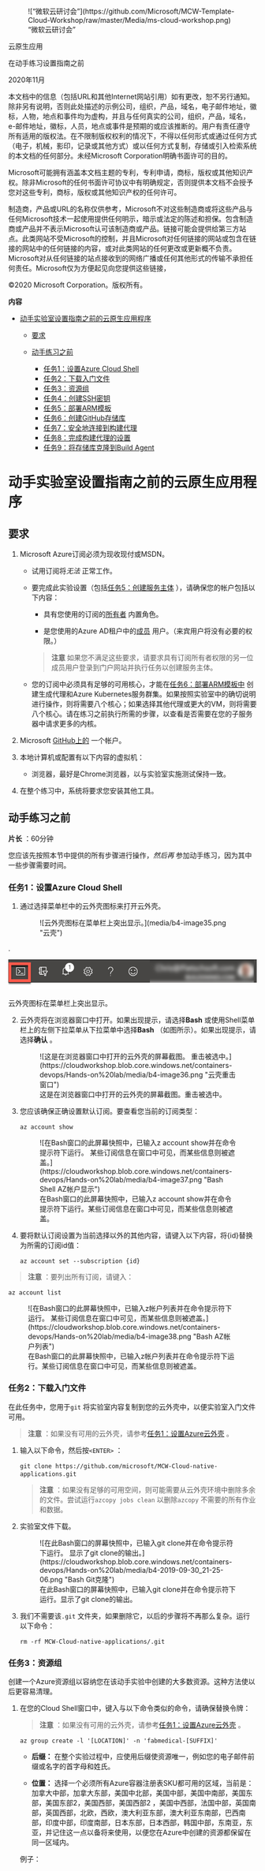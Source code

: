 <iframe id=":0.container" class="goog-te-banner-frame skiptranslate" frameborder="0" src="javascript:''" style="visibility:visible"></iframe>

<figure>![“微软云研讨会”](https://github.com/Microsoft/MCW-Template-Cloud-Workshop/raw/master/Media/ms-cloud-workshop.png)
<figcaption aria-hidden="true">
    <font style="vertical-align: inherit;"><font style="vertical-align: inherit;">“微软云研讨会”</font></font>
</figcaption></figure>

<font style="vertical-align: inherit;"><font style="vertical-align: inherit;">云原生应用</font></font>

<font style="vertical-align: inherit;"><font style="vertical-align: inherit;">在动手练习设置指南之前</font></font>

<font style="vertical-align: inherit;"><font style="vertical-align: inherit;">2020年11月</font></font>

<font style="vertical-align: inherit;"><font style="vertical-align: inherit;">本文档中的信息（包括URL和其他Internet网站引用）如有更改，恕不另行通知。</font><font style="vertical-align: inherit;">除非另有说明，否则此处描述的示例公司，组织，产品，域名，电子邮件地址，徽标，人物，地点和事件均为虚构，并且与任何真实的公司，组织，产品，域名，e-邮件地址，徽标，人员，地点或事件是预期的或应该推断的。</font><font style="vertical-align: inherit;">用户有责任遵守所有适用的版权法。</font><font style="vertical-align: inherit;">在不限制版权权利的情况下，不得以任何形式或通过任何方式（电子，机械，影印，记录或其他方式）或以任何方式复制，存储或引入检索系统的本文档的任何部分。未经Microsoft Corporation明确书面许可的目的。</font></font>

<font style="vertical-align: inherit;"><font style="vertical-align: inherit;">Microsoft可能拥有涵盖本文档主题的专利，专利申请，商标，版权或其他知识产权。</font><font style="vertical-align: inherit;">除非Microsoft的任何书面许可协议中有明确规定，否则提供本文档不会授予您对这些专利，商标，版权或其他知识产权的任何许可。</font></font>

<font style="vertical-align: inherit;"><font style="vertical-align: inherit;">制造商，产品或URL的名称仅供参考，Microsoft不对这些制造商或将这些产品与任何Microsoft技术一起使用提供任何明示，暗示或法定的陈述和担保。</font><font style="vertical-align: inherit;">包含制造商或产品并不表示Microsoft认可该制造商或产品。</font><font style="vertical-align: inherit;">链接可能会提供给第三方站点。</font><font style="vertical-align: inherit;">此类网站不受Microsoft的控制，并且Microsoft对任何链接的网站或包含在链接的网站中的任何链接的内容，或对此类网站的任何更改或更新概不负责。</font><font style="vertical-align: inherit;">Microsoft对从任何链接的站点接收到的网络广播或任何其他形式的传输不承担任何责任。</font><font style="vertical-align: inherit;">Microsoft仅为方便起见向您提供这些链接，</font></font>

<font style="vertical-align: inherit;"><font style="vertical-align: inherit;">©2020 Microsoft Corporation。</font><font style="vertical-align: inherit;">版权所有。</font></font>

**<font style="vertical-align: inherit;"><font style="vertical-align: inherit;">内容</font></font>**

<!-- TOC -->

* [<font style="vertical-align: inherit;"><font style="vertical-align: inherit;">动手实验室设置指南之前的云原生应用程序</font></font>](https://cloudworkshop.blob.core.windows.net/containers-devops/Hands-on%20lab/Before%20the%20HOL%20-%20Cloud-native%20applications.html#cloud-native-applications-before-the-hands-on-lab-setup-guide)

    * [<font style="vertical-align: inherit;"><font style="vertical-align: inherit;">要求</font></font>](https://cloudworkshop.blob.core.windows.net/containers-devops/Hands-on%20lab/Before%20the%20HOL%20-%20Cloud-native%20applications.html#requirements)
    * [<font style="vertical-align: inherit;"><font style="vertical-align: inherit;">动手练习之前</font></font>](https://cloudworkshop.blob.core.windows.net/containers-devops/Hands-on%20lab/Before%20the%20HOL%20-%20Cloud-native%20applications.html#before-the-hands-on-lab)

        * [<font style="vertical-align: inherit;"><font style="vertical-align: inherit;">任务1：设置Azure Cloud Shell</font></font>](https://cloudworkshop.blob.core.windows.net/containers-devops/Hands-on%20lab/Before%20the%20HOL%20-%20Cloud-native%20applications.html#task-1-setup-azure-cloud-shell)
        * [<font style="vertical-align: inherit;"><font style="vertical-align: inherit;">任务2：下载入门文件</font></font>](https://cloudworkshop.blob.core.windows.net/containers-devops/Hands-on%20lab/Before%20the%20HOL%20-%20Cloud-native%20applications.html#task-2-download-starter-files)
        * [<font style="vertical-align: inherit;"><font style="vertical-align: inherit;">任务3：资源组</font></font>](https://cloudworkshop.blob.core.windows.net/containers-devops/Hands-on%20lab/Before%20the%20HOL%20-%20Cloud-native%20applications.html#task-3-resource-group)
        * [<font style="vertical-align: inherit;"><font style="vertical-align: inherit;">任务4：创建SSH密钥</font></font>](https://cloudworkshop.blob.core.windows.net/containers-devops/Hands-on%20lab/Before%20the%20HOL%20-%20Cloud-native%20applications.html#task-4-create-an-ssh-key)
        * [<font style="vertical-align: inherit;"><font style="vertical-align: inherit;">任务5：部署ARM模板</font></font>](https://cloudworkshop.blob.core.windows.net/containers-devops/Hands-on%20lab/Before%20the%20HOL%20-%20Cloud-native%20applications.html#task-5-deploy-arm-template)
        * [<font style="vertical-align: inherit;"><font style="vertical-align: inherit;">任务6：创建GitHub存储库</font></font>](https://cloudworkshop.blob.core.windows.net/containers-devops/Hands-on%20lab/Before%20the%20HOL%20-%20Cloud-native%20applications.html#task-6-create-a-github-repository)
        * [<font style="vertical-align: inherit;"><font style="vertical-align: inherit;">任务7：安全地连接到构建代理</font></font>](https://cloudworkshop.blob.core.windows.net/containers-devops/Hands-on%20lab/Before%20the%20HOL%20-%20Cloud-native%20applications.html#task-7-connect-securely-to-the-build-agent)
        * [<font style="vertical-align: inherit;"><font style="vertical-align: inherit;">任务8：完成构建代理的设置</font></font>](https://cloudworkshop.blob.core.windows.net/containers-devops/Hands-on%20lab/Before%20the%20HOL%20-%20Cloud-native%20applications.html#task-8-complete-the-build-agent-setup)
        * [<font style="vertical-align: inherit;"><font style="vertical-align: inherit;">任务9：将存储库克隆到Build Agent</font></font>](https://cloudworkshop.blob.core.windows.net/containers-devops/Hands-on%20lab/Before%20the%20HOL%20-%20Cloud-native%20applications.html#task-9-clone-repositories-to-the-build-agent)

<!-- /TOC -->

# <font style="vertical-align: inherit;"><font style="vertical-align: inherit;">动手实验室设置指南之前的云原生应用程序</font></font>

## <font style="vertical-align: inherit;"><font style="vertical-align: inherit;">要求</font></font>

1.  <font style="vertical-align: inherit;"><font style="vertical-align: inherit;">Microsoft Azure订阅必须为现收现付或MSDN。</font></font>
    * <font style="vertical-align: inherit;"><font style="vertical-align: inherit;">试用订阅将</font></font>_<font style="vertical-align: inherit;"><font style="vertical-align: inherit;">无法</font></font>_
        <font style="vertical-align: inherit;"><font style="vertical-align: inherit;">正常工作。</font></font>

    * <font style="vertical-align: inherit;"><font style="vertical-align: inherit;">要完成此实验设置（包括</font></font>[<font style="vertical-align: inherit;"><font style="vertical-align: inherit;">任务5：创建服务主体</font></font>](https://cloudworkshop.blob.core.windows.net/containers-devops/Hands-on%20lab/Before%20the%20HOL%20-%20Cloud-native%20applications.html#Task-5-Create-a-Service-Principal)
        <font style="vertical-align: inherit;"><font style="vertical-align: inherit;">），请确保您的帐户包括以下内容：</font></font>
        * <font style="vertical-align: inherit;"><font style="vertical-align: inherit;">具有</font><font style="vertical-align: inherit;">您使用的订阅</font><font style="vertical-align: inherit;">的</font></font>[<font style="vertical-align: inherit;"><font style="vertical-align: inherit;">所有者</font></font>](https://docs.microsoft.com/azure/role-based-access-control/built-in-roles#owner)
            <font style="vertical-align: inherit;"><font style="vertical-align: inherit;">内置角色。</font></font>

        * <font style="vertical-align: inherit;"><font style="vertical-align: inherit;">是</font><font style="vertical-align: inherit;">您使用的Azure AD租户中</font><font style="vertical-align: inherit;">的</font></font>[<font style="vertical-align: inherit;"><font style="vertical-align: inherit;">成员</font></font>](https://docs.microsoft.com/azure/active-directory/fundamentals/users-default-permissions#member-and-guest-users)
            <font style="vertical-align: inherit;"><font style="vertical-align: inherit;">用户。</font><font style="vertical-align: inherit;">（来宾用户将没有必要的权限。）</font></font>

        > **<font style="vertical-align: inherit;"><font style="vertical-align: inherit;">注意</font></font>**
        > <font style="vertical-align: inherit;"><font style="vertical-align: inherit;">如果您不满足这些要求，请要求具有订阅所有者权限的另一位成员用户登录到门户网站并执行任务以创建服务主体。</font></font>

    * <font style="vertical-align: inherit;"><font style="vertical-align: inherit;">您的订阅中必须具有足够的可用核心，才能在</font></font>[<font style="vertical-align: inherit;"><font style="vertical-align: inherit;">任务6：部署ARM模板中</font></font>](https://cloudworkshop.blob.core.windows.net/containers-devops/Hands-on%20lab/Before%20the%20HOL%20-%20Cloud-native%20applications.html#Task-6-Deploy-ARM-Template)
        <font style="vertical-align: inherit;"><font style="vertical-align: inherit;">创建生成代理和Azure Kubernetes服务群集</font><font style="vertical-align: inherit;">。</font><font style="vertical-align: inherit;">如果按照实验室中的确切说明进行操作，则将需要八个核心；如果选择其他代理或更大的VM，则将需要八个核心。</font><font style="vertical-align: inherit;">请在练习之前执行所需的步骤，以查看是否需要在您的子服务器中请求更多的内核。</font></font>

2.  <font style="vertical-align: inherit;"><font style="vertical-align: inherit;">Microsoft </font></font>[<font style="vertical-align: inherit;"><font style="vertical-align: inherit;">GitHub上的</font></font>](https://github.com/)
    <font style="vertical-align: inherit;"><font style="vertical-align: inherit;">一个帐户</font><font style="vertical-align: inherit;">。</font></font>

3.  <font style="vertical-align: inherit;"><font style="vertical-align: inherit;">本地计算机或配置有以下内容的虚拟机：</font></font>
    * <font style="vertical-align: inherit;"><font style="vertical-align: inherit;">浏览器，最好是Chrome浏览器，以与实验室实施测试保持一致。</font></font>

4.  <font style="vertical-align: inherit;"><font style="vertical-align: inherit;">在整个练习中，系统将要求您安装其他工具。</font></font>

## <font style="vertical-align: inherit;"><font style="vertical-align: inherit;">动手练习之前</font></font>

**<font style="vertical-align: inherit;"><font style="vertical-align: inherit;">片长</font></font>**
<font style="vertical-align: inherit;"><font style="vertical-align: inherit;">：60分钟</font></font>

<font style="vertical-align: inherit;"><font style="vertical-align: inherit;">您应该先按照本节中提供的所有步骤进行操作，</font></font>_<font style="vertical-align: inherit;"><font style="vertical-align: inherit;">然后再</font></font>_
<font style="vertical-align: inherit;"><font style="vertical-align: inherit;">参加动手练习，因为其中一些步骤需要时间。</font></font>

### <font style="vertical-align: inherit;"><font style="vertical-align: inherit;">任务1：设置Azure Cloud Shell</font></font>

1.  <font style="vertical-align: inherit;"><font style="vertical-align: inherit;">通过选择菜单栏中的云外壳图标来打开云外壳。</font></font>

    <figure>![云外壳图标在菜单栏上突出显示。](media/b4-image35.png "云壳")
.

   ![The cloud shell icon is highlighted on the menu bar.](media/b4-image35.png "Cloud Shell")  
    <figcaption aria-hidden="true">
        <font style="vertical-align: inherit;"><font style="vertical-align: inherit;">云外壳图标在菜单栏上突出显示。</font></font>
    </figcaption></figure>

2.  <font style="vertical-align: inherit;"><font style="vertical-align: inherit;">云外壳将在浏览器窗口中打开。</font><font style="vertical-align: inherit;">如果出现提示，请</font><font style="vertical-align: inherit;">选择</font></font>**<font style="vertical-align: inherit;"><font style="vertical-align: inherit;">Bash</font></font>**
    <font style="vertical-align: inherit;"><font style="vertical-align: inherit;">或使用Shell菜单栏上的左侧下拉菜单</font><font style="vertical-align: inherit;">从下拉</font><font style="vertical-align: inherit;">菜单中选择</font></font>**<font style="vertical-align: inherit;"><font style="vertical-align: inherit;">Bash</font></font>**
    <font style="vertical-align: inherit;"><font style="vertical-align: inherit;">（如图所示）。</font><font style="vertical-align: inherit;">如果出现提示，请选择</font></font>**<font style="vertical-align: inherit;"><font style="vertical-align: inherit;">确认</font></font>**
    <font style="vertical-align: inherit;"><font style="vertical-align: inherit;">。</font></font>

    <figure>![这是在浏览器窗口中打开的云外壳的屏幕截图。 重击被选中。](https://cloudworkshop.blob.core.windows.net/containers-devops/Hands-on%20lab/media/b4-image36.png "云壳重击窗口")
    <figcaption aria-hidden="true">
        <font style="vertical-align: inherit;"><font style="vertical-align: inherit;">这是在浏览器窗口中打开的云外壳的屏幕截图。</font><font style="vertical-align: inherit;">重击被选中。</font></font>
    </figcaption></figure>

3.  <font style="vertical-align: inherit;"><font style="vertical-align: inherit;">您应该确保正确设置默认订阅。</font><font style="vertical-align: inherit;">要查看您当前的订阅类型：</font></font>

    ```
    az account show
    ```

    <figure>![在Bash窗口的此屏幕快照中，已输入z account show并在命令提示符下运行。 某些订阅信息在窗口中可见，而某些信息则被遮盖。](https://cloudworkshop.blob.core.windows.net/containers-devops/Hands-on%20lab/media/b4-image37.png "Bash Shell AZ帐户显示")
    <figcaption aria-hidden="true">
        <font style="vertical-align: inherit;"><font style="vertical-align: inherit;">在Bash窗口的此屏幕快照中，已输入z account show并在命令提示符下运行。</font><font style="vertical-align: inherit;">某些订阅信息在窗口中可见，而某些信息则被遮盖。</font></font>
    </figcaption></figure>

4.  <font style="vertical-align: inherit;"><font style="vertical-align: inherit;">要将默认订阅设置为当前选择以外的其他内容，请键入以下内容，将{id}替换为所需的订阅id值：</font></font>

    ```
    az account set --subscription {id}
    ```

> **<font style="vertical-align: inherit;"><font style="vertical-align: inherit;">注意</font></font>**
> <font style="vertical-align: inherit;"><font style="vertical-align: inherit;">：要列出所有订阅，请键入：</font></font>

```
az account list
```

<figure>![在Bash窗口的此屏幕快照中，已输入z帐户列表并在命令提示符下运行。 某些订阅信息在窗口中可见，而某些信息则被遮盖。](https://cloudworkshop.blob.core.windows.net/containers-devops/Hands-on%20lab/media/b4-image38.png "Bash AZ帐户列表")
<figcaption aria-hidden="true">
    <font style="vertical-align: inherit;"><font style="vertical-align: inherit;">在Bash窗口的此屏幕快照中，已输入z帐户列表并在命令提示符下运行。</font><font style="vertical-align: inherit;">某些订阅信息在窗口中可见，而某些信息则被遮盖。</font></font>
</figcaption></figure>

### <font style="vertical-align: inherit;"><font style="vertical-align: inherit;">任务2：下载入门文件</font></font>

<font style="vertical-align: inherit;"><font style="vertical-align: inherit;">在此任务中，您用于</font></font>`git`
<font style="vertical-align: inherit;"><font style="vertical-align: inherit;">将实验室内容复制到您的云外壳中，以便实验室入门文件可用。</font></font>

> **<font style="vertical-align: inherit;"><font style="vertical-align: inherit;">注意</font></font>**
> <font style="vertical-align: inherit;"><font style="vertical-align: inherit;">：如果没有可用的云外壳，请参考</font></font>[<font style="vertical-align: inherit;"><font style="vertical-align: inherit;">任务1：设置Azure云外壳</font></font>](https://cloudworkshop.blob.core.windows.net/containers-devops/Hands-on%20lab/Before%20the%20HOL%20-%20Cloud-native%20applications.html#task-1-setup-azure-cloud-shell)
> <font style="vertical-align: inherit;"><font style="vertical-align: inherit;">。</font></font>

1.  <font style="vertical-align: inherit;"><font style="vertical-align: inherit;">输入以下命令，然后按</font></font>`<ENTER>`
    <font style="vertical-align: inherit;"><font style="vertical-align: inherit;">：</font></font>

    ```
    git clone https://github.com/microsoft/MCW-Cloud-native-applications.git
    ```

    > **<font style="vertical-align: inherit;"><font style="vertical-align: inherit;">注意</font></font>**
    > <font style="vertical-align: inherit;"><font style="vertical-align: inherit;">：如果没有足够的可用空间，则可能需要从云外壳环境中删除多余的文件。</font><font style="vertical-align: inherit;">尝试运行</font></font>`azcopy jobs clean`
    > <font style="vertical-align: inherit;"><font style="vertical-align: inherit;">以删除</font></font>`azcopy`
    > <font style="vertical-align: inherit;"><font style="vertical-align: inherit;">不需要的</font><font style="vertical-align: inherit;">所有</font><font style="vertical-align: inherit;">作业和数据。</font></font>

2.  <font style="vertical-align: inherit;"><font style="vertical-align: inherit;">实验室文件下载。</font></font>

    <figure>![在此Bash窗口的屏幕快照中，已输入git clone并在命令提示符下运行。 显示了git clone的输出。](https://cloudworkshop.blob.core.windows.net/containers-devops/Hands-on%20lab/media/b4-2019-09-30_21-25-06.png "Bash Git克隆")
    <figcaption aria-hidden="true">
        <font style="vertical-align: inherit;"><font style="vertical-align: inherit;">在此Bash窗口的屏幕快照中，已输入git clone并在命令提示符下运行。</font><font style="vertical-align: inherit;">显示了git clone的输出。</font></font>
    </figcaption></figure>

3.  <font style="vertical-align: inherit;"><font style="vertical-align: inherit;">我们不需要该</font></font>`.git`
    <font style="vertical-align: inherit;"><font style="vertical-align: inherit;">文件夹，如果删除它，以后的步骤将不再那么复杂。</font><font style="vertical-align: inherit;">运行以下命令：</font></font>

    ```
    rm -rf MCW-Cloud-native-applications/.git
    ```

### <font style="vertical-align: inherit;"><font style="vertical-align: inherit;">任务3：资源组</font></font>

<font style="vertical-align: inherit;"><font style="vertical-align: inherit;">创建一个Azure资源组以容纳您在该动手实验中创建的大多数资源。</font><font style="vertical-align: inherit;">这种方法使以后更容易清理。</font></font>

1.  <font style="vertical-align: inherit;"><font style="vertical-align: inherit;">在您的Cloud Shell窗口中，键入与以下命令类似的命令，请确保替换令牌：</font></font>

    > **<font style="vertical-align: inherit;"><font style="vertical-align: inherit;">注意</font></font>**
    > <font style="vertical-align: inherit;"><font style="vertical-align: inherit;">：如果没有可用的云外壳，请参考</font></font>[<font style="vertical-align: inherit;"><font style="vertical-align: inherit;">任务1：设置Azure云外壳</font></font>](https://cloudworkshop.blob.core.windows.net/containers-devops/Hands-on%20lab/Before%20the%20HOL%20-%20Cloud-native%20applications.html#task-1-setup-azure-cloud-shell)
    > <font style="vertical-align: inherit;"><font style="vertical-align: inherit;">。</font></font>

    ```
    az group create -l '[LOCATION]' -n 'fabmedical-[SUFFIX]'
    ```

    * **<font style="vertical-align: inherit;"><font style="vertical-align: inherit;">后缀：</font></font>**
        <font style="vertical-align: inherit;"><font style="vertical-align: inherit;">在整个实验过程中，应使用后缀使资源唯一，例如您的电子邮件前缀或名字的首字母和姓氏。</font></font>

    * **<font style="vertical-align: inherit;"><font style="vertical-align: inherit;">位置：</font></font>**
        <font style="vertical-align: inherit;"><font style="vertical-align: inherit;">选择一个必须所有Azure容器注册表SKU都可用的区域，当前是：加拿大中部，加拿大东部，美国中北部，美国中部，美国中南部，美国东部，美国东部2，美国西部，美国西部2 ，美国中西部，法国中部，英国南部，英国西部，北欧，西欧，澳大利亚东部，澳大利亚东南部，巴西南部，印度中部，印度南部，日本东部，日本西部，韩国中部，东南亚，东亚，并记住这一点以备将来使用，以便您在Azure中创建的资源都保留在同一区域内。</font></font>

    <font style="vertical-align: inherit;"><font style="vertical-align: inherit;">例子：</font></font>

    ```
    az group create -l 'west us' -n 'fabmedical-sol'
    ```

2.  <font style="vertical-align: inherit;"><font style="vertical-align: inherit;">完成此操作后，Azure门户将显示您的资源组。</font></font>

    <figure>![在Azure门户的此屏幕截图中，列出了fabmedical-sol Resource组。](https://cloudworkshop.blob.core.windows.net/containers-devops/Hands-on%20lab/media/b4-image8.png "Fabmedical资源组")
    <figcaption aria-hidden="true">
        <font style="vertical-align: inherit;"><font style="vertical-align: inherit;">在Azure门户的此屏幕截图中，列出了fabmedical-sol Resource组。</font></font>
    </figcaption></figure>

### <font style="vertical-align: inherit;"><font style="vertical-align: inherit;">任务4：创建SSH密钥</font></font>

<font style="vertical-align: inherit;"><font style="vertical-align: inherit;">您将在接下来的练习中创建虚拟机。</font><font style="vertical-align: inherit;">在本部分中，您将创建SSH密钥以安全地访问VM。</font></font>

1.  <font style="vertical-align: inherit;"><font style="vertical-align: inherit;">在cloud shell命令行中，输入以下命令以确保SSH密钥的目录存在。</font><font style="vertical-align: inherit;">您可以忽略在输出中看到的任何错误。</font></font>

    > **<font style="vertical-align: inherit;"><font style="vertical-align: inherit;">注意</font></font>**
    > <font style="vertical-align: inherit;"><font style="vertical-align: inherit;">：如果没有可用的云外壳，请参考</font></font>[<font style="vertical-align: inherit;"><font style="vertical-align: inherit;">任务1：设置Azure云外壳</font></font>](https://cloudworkshop.blob.core.windows.net/containers-devops/Hands-on%20lab/Before%20the%20HOL%20-%20Cloud-native%20applications.html#task-1-setup-azure-cloud-shell)
    > <font style="vertical-align: inherit;"><font style="vertical-align: inherit;">。</font></font>

    ```
    mkdir .ssh
    ```

2.  <font style="vertical-align: inherit;"><font style="vertical-align: inherit;">在cloud shell命令行中，输入以下命令以生成SSH密钥对。</font><font style="vertical-align: inherit;">您可以替换</font></font>`admin`
    <font style="vertical-align: inherit;"><font style="vertical-align: inherit;">为您的首选名称或句柄。</font></font>

    ```
    ssh-keygen -t RSA -b 2048 -C admin@fabmedical
    ```

3.  <font style="vertical-align: inherit;"><font style="vertical-align: inherit;">当要求将生成的密钥保存到文件中时，输入</font></font>`.ssh/fabmedical`
    <font style="vertical-align: inherit;"><font style="vertical-align: inherit;">名称。</font></font>

4.  <font style="vertical-align: inherit;"><font style="vertical-align: inherit;">出现提示时输入密码，</font></font>**<font style="vertical-align: inherit;"><font style="vertical-align: inherit;">请不要忘记密码</font></font>**
    <font style="vertical-align: inherit;"><font style="vertical-align: inherit;">！</font></font>

5.  <font style="vertical-align: inherit;"><font style="vertical-align: inherit;">由于您输入的</font></font>`.ssh/fabmedical`
    <font style="vertical-align: inherit;"><font style="vertical-align: inherit;">是ssh-keygen，因此会</font></font>`.ssh`
    <font style="vertical-align: inherit;"><font style="vertical-align: inherit;">在用户文件夹</font><font style="vertical-align: inherit;">的</font><font style="vertical-align: inherit;">文件夹中</font><font style="vertical-align: inherit;">生成文件，</font><font style="vertical-align: inherit;">默认情况下会在其中打开云外壳。</font></font>

    <figure>![在此Cloud Shell窗口的屏幕快照中，已键入ssh-keygen -t RSA -b 2048 -C admin @ fabmedical并在命令提示符下运行。 有关生成的密钥的信息出现在窗口中。](https://cloudworkshop.blob.core.windows.net/containers-devops/Hands-on%20lab/media/b4-image57.png "SSH Keygen")
    <figcaption aria-hidden="true">
        <font style="vertical-align: inherit;"><font style="vertical-align: inherit;">在此Cloud Shell窗口的屏幕快照中，已键入ssh-keygen -t RSA -b 2048 -C admin @ fabmedical并在命令提示符下运行。</font><font style="vertical-align: inherit;">有关生成的密钥的信息出现在窗口中。</font></font>
    </figcaption></figure>

6.  <font style="vertical-align: inherit;"><font style="vertical-align: inherit;">在cloud shell命令行中，输入以下命令以输出公共密钥内容。</font><font style="vertical-align: inherit;">复制此信息以供以后使用。</font></font>

    ```
    cat .ssh/fabmedical.pub
    ```

7.  <font style="vertical-align: inherit;"><font style="vertical-align: inherit;">保持此云外壳打开并保留在默认目录中。</font><font style="vertical-align: inherit;">您将在以后的任务中使用此shell。</font></font>

    <figure>![在此Cloud Shell窗口的屏幕快照中，已键入cat .ssh / fabmedical并在命令提示符下运行。 有关公钥内容的信息出现在窗口中。](https://cloudworkshop.blob.core.windows.net/containers-devops/Hands-on%20lab/media/b4-image571.png "云壳猫.ssh")
    <figcaption aria-hidden="true">
        <font style="vertical-align: inherit;"><font style="vertical-align: inherit;">在此Cloud Shell窗口的屏幕快照中，已键入cat .ssh / fabmedical并在命令提示符下运行。</font><font style="vertical-align: inherit;">有关公钥内容的信息出现在窗口中。</font></font>
    </figcaption></figure>

### <font style="vertical-align: inherit;"><font style="vertical-align: inherit;">任务5：部署ARM模板</font></font>

<font style="vertical-align: inherit;"><font style="vertical-align: inherit;">在本节中，您将配置并执行一个ARM模板，该模板将创建整个练习所需的所有资源。</font></font>

1.  <font style="vertical-align: inherit;"><font style="vertical-align: inherit;">在Azure云外壳中，切换到ARM模板目录：</font></font>

    > **<font style="vertical-align: inherit;"><font style="vertical-align: inherit;">注意</font></font>**
    > <font style="vertical-align: inherit;"><font style="vertical-align: inherit;">：如果没有可用的云外壳，请参考</font></font>[<font style="vertical-align: inherit;"><font style="vertical-align: inherit;">任务1：设置Azure云外壳</font></font>](https://cloudworkshop.blob.core.windows.net/containers-devops/Hands-on%20lab/Before%20the%20HOL%20-%20Cloud-native%20applications.html#task-1-setup-azure-cloud-shell)
    > <font style="vertical-align: inherit;"><font style="vertical-align: inherit;">。</font></font>

    ```
    cd MCW-Cloud-native-applications/Hands-on\ lab/arm/
    ```

2.  <font style="vertical-align: inherit;"><font style="vertical-align: inherit;">打开azuredeploy.parameters.json文件以使用Azure Cloud Shell编辑器进行编辑。</font></font>

    ```
    code azuredeploy.parameters.json
    ```

    <figure>![该屏幕快照显示了天蓝色的shell的在线编辑器。 显示azuredeploy.parameters.json](https://cloudworkshop.blob.core.windows.net/containers-devops/Hands-on%20lab/media/b4-image581.png "编辑azuredeploy.parameters.json")
    <figcaption aria-hidden="true">
        <font style="vertical-align: inherit;"><font style="vertical-align: inherit;">该屏幕快照显示了天蓝色的shell的在线编辑器。</font><font style="vertical-align: inherit;">显示azuredeploy.parameters.json</font></font>
    </figcaption></figure>

3.  <font style="vertical-align: inherit;"><font style="vertical-align: inherit;">更新各种键的值，以使其与您的环境匹配：</font></font>
    * **<font style="vertical-align: inherit;"><font style="vertical-align: inherit;">后缀</font></font>**

        <font style="vertical-align: inherit;"><font style="vertical-align: inherit;">：输入SUFFIX的简化版本，最多3个字符。</font></font>

    * **<font style="vertical-align: inherit;"><font style="vertical-align: inherit;">VirtualMachineAdminUsernameLinux</font></font>**

        <font style="vertical-align: inherit;"><font style="vertical-align: inherit;">：Linux Build Agent VM管理员用户名（示例</font><strong><font style="vertical-align: inherit;">：）</font></strong></font>`"adminfabmedical"`

        <font style="vertical-align: inherit;"><font style="vertical-align: inherit;">。</font></font>

    * **<font style="vertical-align: inherit;"><font style="vertical-align: inherit;">VirtualMachineAdminPublicKeyLinux</font></font>**

        <font style="vertical-align: inherit;"><font style="vertical-align: inherit;">：Linux构建代理程序VM admin ssh公共密钥。</font><font style="vertical-align: inherit;">您可以</font></font>`.ssh/fabmedical.pub`

        <font style="vertical-align: inherit;"><font style="vertical-align: inherit;">在先前创建</font><font style="vertical-align: inherit;">的</font><font style="vertical-align: inherit;">文件中</font><font style="vertical-align: inherit;">找到该值</font><font style="vertical-align: inherit;">（例如：）</font></font>`"ssh-rsa AAAAB3N(...)vPiybQV admin@fabmedical"`

        <font style="vertical-align: inherit;"><font style="vertical-align: inherit;">。</font></font>

    * **<font style="vertical-align: inherit;"><font style="vertical-align: inherit;">CosmosLocation</font></font>**

        <font style="vertical-align: inherit;"><font style="vertical-align: inherit;">：Azure Cosmos数据库的主要位置。</font><font style="vertical-align: inherit;">使用与先前创建的资源组相同的位置（例如：）</font></font>`"eastus"`

        <font style="vertical-align: inherit;"><font style="vertical-align: inherit;">。</font></font>

    * **<font style="vertical-align: inherit;"><font style="vertical-align: inherit;">CosmosLocationName</font></font>**

        <font style="vertical-align: inherit;"><font style="vertical-align: inherit;">：Azure Cosmos数据库的主要位置的名称。</font><font style="vertical-align: inherit;">使用与先前创建的资源组相同的位置的名称（示例：）</font></font>`"East US"`

        <font style="vertical-align: inherit;"><font style="vertical-align: inherit;">。</font></font>

    * **<font style="vertical-align: inherit;"><font style="vertical-align: inherit;">CosmosPairedLocation</font></font>**

        <font style="vertical-align: inherit;"><font style="vertical-align: inherit;">：Azure Cosmos数据库的辅助位置。</font><font style="vertical-align: inherit;">以下链接可用于帮助您找到主要位置的“ Azure区域对”。</font><font style="vertical-align: inherit;">（例如：）</font></font>`"westus"`

        <font style="vertical-align: inherit;"><font style="vertical-align: inherit;">。</font></font>

    * **<font style="vertical-align: inherit;"><font style="vertical-align: inherit;">CosmosPairedLocationName</font></font>**

        <font style="vertical-align: inherit;"><font style="vertical-align: inherit;">：Azure Cosmos数据库的辅助位置的名称。</font><font style="vertical-align: inherit;">使用与上一个键中定义的辅助位置匹配的位置名称（示例：）</font></font>`"West US"`

        <font style="vertical-align: inherit;"><font style="vertical-align: inherit;">。</font></font>

    > **<font style="vertical-align: inherit;"><font style="vertical-align: inherit;">注意</font></font>**
    > <font style="vertical-align: inherit;"><font style="vertical-align: inherit;">：可在此处找到Azure区域对的列表：</font></font>[<font style="vertical-align: inherit;"><font style="vertical-align: inherit;">https</font></font>](https://docs.microsoft.com/en-us/azure/best-practices-availability-paired-regions#azure-regional-pairs)
    > <font style="vertical-align: inherit;"><font style="vertical-align: inherit;"> : </font><a href="https://docs.microsoft.com/en-us/azure/best-practices-availability-paired-regions#azure-regional-pairs" class="uri"><font style="vertical-align: inherit;">//docs.microsoft.com/zh-cn/azure/best-practices-availability-paired-regions#azure-regional-pairs</font></a><font style="vertical-align: inherit;">。</font></font>

4.  <font style="vertical-align: inherit;"><font style="vertical-align: inherit;">选择</font></font>**<font style="vertical-align: inherit;"><font style="vertical-align: inherit;">…</font></font>**
    <font style="vertical-align: inherit;"><font style="vertical-align: inherit;">按钮，然后选择</font></font>**<font style="vertical-align: inherit;"><font style="vertical-align: inherit;">保存</font></font>**
    <font style="vertical-align: inherit;"><font style="vertical-align: inherit;">。</font></font>

    <figure>![在Azure Cloud Shell编辑器窗口的此屏幕截图中，已选择…按钮，并突出显示了“保存”选项。](https://cloudworkshop.blob.core.windows.net/containers-devops/Hands-on%20lab/media/b4-image62.png "Azure Cloud Shell保存")
    <figcaption aria-hidden="true">
        <font style="vertical-align: inherit;"><font style="vertical-align: inherit;">在Azure Cloud Shell编辑器窗口的此屏幕截图中，已选择…按钮，并突出显示了“保存”选项。</font></font>
    </figcaption></figure>

5.  <font style="vertical-align: inherit;"><font style="vertical-align: inherit;">再次</font><font style="vertical-align: inherit;">选择</font></font>**<font style="vertical-align: inherit;"><font style="vertical-align: inherit;">…</font></font>**
    <font style="vertical-align: inherit;"><font style="vertical-align: inherit;">按钮，然后选择</font></font>**<font style="vertical-align: inherit;"><font style="vertical-align: inherit;">关闭编辑器</font></font>**
    <font style="vertical-align: inherit;"><font style="vertical-align: inherit;">。</font></font>

    <figure>![在Azure Cloud Shell编辑器窗口的此屏幕截图中，已选择…按钮，并突出显示了“关闭编辑器”选项。](https://cloudworkshop.blob.core.windows.net/containers-devops/Hands-on%20lab/media/b4-image63.png "Azure云外壳程序关闭")
    <figcaption aria-hidden="true">
        <font style="vertical-align: inherit;"><font style="vertical-align: inherit;">在Azure Cloud Shell编辑器窗口的此屏幕截图中，已选择…按钮，并突出显示了“关闭编辑器”选项。</font></font>
    </figcaption></figure>

6.  <font style="vertical-align: inherit;"><font style="vertical-align: inherit;">通过键入以下指令（区分大小写）来创建所需的资源，将{resourceGroup}替换为先前创建的资源组的名称：</font></font>

    ```
    az deployment group create --resource-group {resourceGroup} --template-file azuredeploy.json --parameters azuredeploy.parameters.json
    ```

    <font style="vertical-align: inherit;"><font style="vertical-align: inherit;">此命令需要30到60分钟才能部署所有实验室资源。</font><font style="vertical-align: inherit;">在部署运行时，您可以继续执行下一个任务来设置GitHub。</font></font>

    > **<font style="vertical-align: inherit;"><font style="vertical-align: inherit;">注意</font></font>**
    > <font style="vertical-align: inherit;"><font style="vertical-align: inherit;">如果您收到有关Cosmos DB名称的错误，请确保您键入，</font></font>`ComsosLocation`
    > <font style="vertical-align: inherit;"><font style="vertical-align: inherit;">并且</font></font>`CosmosPairedLocation`
    > <font style="vertical-align: inherit;"><font style="vertical-align: inherit;">没有任何空格。</font><font style="vertical-align: inherit;">更正名称后，请重新运行以上命令。</font></font>

### <font style="vertical-align: inherit;"><font style="vertical-align: inherit;">任务6：创建GitHub存储库</font></font>

<font style="vertical-align: inherit;"><font style="vertical-align: inherit;">FabMedical已为您提供了启动文件。</font><font style="vertical-align: inherit;">他们为客户Contoso Neuro制作了网站的副本，并将其从单个node.js站点重构为带有内容API的网站，该API为演讲者和会议提供服务。</font><font style="vertical-align: inherit;">此重构代码是验证其网站的容器化的起点。</font><font style="vertical-align: inherit;">使用它来帮助他们完成POC，该POC验证用于将网站和API作为Docker容器运行并在Azure Kubernetes Service环境中进行管理的开发工作流。</font></font>

1.  <font style="vertical-align: inherit;"><font style="vertical-align: inherit;">打开网络浏览器，然后导航到</font></font>[<font style="vertical-align: inherit;"><font style="vertical-align: inherit;">https://www.github.com</font></font>](https://www.github.com/)
    <font style="vertical-align: inherit;"><font style="vertical-align: inherit;">。</font><font style="vertical-align: inherit;">使用您的GitHub帐户凭据登录。</font></font>

2.  <font style="vertical-align: inherit;"><font style="vertical-align: inherit;">在右上角，展开用户下拉菜单，然后选择</font></font>**<font style="vertical-align: inherit;"><font style="vertical-align: inherit;">您的存储库</font></font>**
    <font style="vertical-align: inherit;"><font style="vertical-align: inherit;">。</font></font>

    <figure>![展开用户菜单，并选择“您的存储库”项。](https://cloudworkshop.blob.core.windows.net/containers-devops/Hands-on%20lab/media/2020-08-23-18-03-40.png "用户菜单，您的存储库")
    <figcaption aria-hidden="true">
        <font style="vertical-align: inherit;"><font style="vertical-align: inherit;">展开用户菜单，并选择“您的存储库”项。</font></font>
    </figcaption></figure>

3.  <font style="vertical-align: inherit;"><font style="vertical-align: inherit;">在搜索条件旁边，找到并选择“</font></font>**<font style="vertical-align: inherit;"><font style="vertical-align: inherit;">新建”</font></font>**
    <font style="vertical-align: inherit;"><font style="vertical-align: inherit;">按钮。</font></font>

    <figure>![将显示GitHub查找存储库搜索条件，并选择“新建”按钮。](https://cloudworkshop.blob.core.windows.net/containers-devops/Hands-on%20lab/media/2020-08-23-18-08-02.png "新建存储库按钮")
    <figcaption aria-hidden="true">
        <font style="vertical-align: inherit;"><font style="vertical-align: inherit;">将显示GitHub查找存储库搜索条件，并选择“新建”按钮。</font></font>
    </figcaption></figure>

4.  <font style="vertical-align: inherit;"><font style="vertical-align: inherit;">在“</font></font>**<font style="vertical-align: inherit;"><font style="vertical-align: inherit;">创建新存储库”</font></font>**
    <font style="vertical-align: inherit;"><font style="vertical-align: inherit;">屏幕上，将存储库命名为</font></font>**<font style="vertical-align: inherit;"><font style="vertical-align: inherit;">Fabmedical，</font></font>**
    <font style="vertical-align: inherit;"><font style="vertical-align: inherit;">然后选择“</font></font>**<font style="vertical-align: inherit;"><font style="vertical-align: inherit;">创建存储库”</font></font>**
    <font style="vertical-align: inherit;"><font style="vertical-align: inherit;">按钮。</font></font>

    <figure>![使用“存储库名称”字段创建一个新的存储库页面，并突出显示“创建存储库”按钮。](https://cloudworkshop.blob.core.windows.net/containers-devops/Hands-on%20lab/media/2020-08-23-18-11-38.png "创建一个新的仓库")
    <figcaption aria-hidden="true">
        <font style="vertical-align: inherit;"><font style="vertical-align: inherit;">使用“存储库名称”字段创建一个新的存储库页面，并突出显示“创建存储库”按钮。</font></font>
    </figcaption></figure>

5.  <font style="vertical-align: inherit;"><font style="vertical-align: inherit;">在“</font></font>**<font style="vertical-align: inherit;"><font style="vertical-align: inherit;">快速设置”</font></font>**
    <font style="vertical-align: inherit;"><font style="vertical-align: inherit;">屏幕上，复制</font><font style="vertical-align: inherit;">新存储库</font><font style="vertical-align: inherit;">的</font></font>**<font style="vertical-align: inherit;"><font style="vertical-align: inherit;">HTTPS</font></font>**
    <font style="vertical-align: inherit;"><font style="vertical-align: inherit;"> GitHub URL </font><font style="vertical-align: inherit;">，将其</font><font style="vertical-align: inherit;">粘贴到记事本中以备将来使用。</font></font>

    <figure>![显示快速设置屏幕，并在GitHub URL文本框旁边选择了复制按钮。](https://cloudworkshop.blob.core.windows.net/containers-devops/Hands-on%20lab/media/2020-08-23-18-15-45.png "快速设定画面")
    <figcaption aria-hidden="true">
        <font style="vertical-align: inherit;"><font style="vertical-align: inherit;">显示快速设置屏幕，并在GitHub URL文本框旁边选择了复制按钮。</font></font>
    </figcaption></figure>

6.  <font style="vertical-align: inherit;"><font style="vertical-align: inherit;">打开一个</font></font>**<font style="vertical-align: inherit;"><font style="vertical-align: inherit;">新的</font></font>**
    <font style="vertical-align: inherit;"><font style="vertical-align: inherit;">Azure Cloud Shell控制台。</font><font style="vertical-align: inherit;">您可以通过</font><font style="vertical-align: inherit;">从第一个控制台中</font><font style="vertical-align: inherit;">选择“</font></font>**<font style="vertical-align: inherit;"><font style="vertical-align: inherit;">打开新会话”</font></font>**
    <font style="vertical-align: inherit;"><font style="vertical-align: inherit;">按钮，或导航到</font></font>[<font style="vertical-align: inherit;"><font style="vertical-align: inherit;">https://shell.azure.com</font></font>](https://shell.azure.com/)
    <font style="vertical-align: inherit;"><font style="vertical-align: inherit;">并使用相同的实验室凭据登录来完成此操作。</font></font>

7.  <font style="vertical-align: inherit;"><font style="vertical-align: inherit;">导航到FabMedical源代码文件夹并列出内容。</font></font>

    ```
    cd ~/MCW-Cloud-native-applications/Hands-on\ lab/lab-files/developer/
    ls
    ```

    > **<font style="vertical-align: inherit;"><font style="vertical-align: inherit;">重要说明</font></font>**
    > <font style="vertical-align: inherit;"><font style="vertical-align: inherit;">：如果您要使用实验室的基础结构版本，请不要使用上述说明，请键入以下内容：</font></font>
    >
    >
    > ```
    > cd ~/MCW-Cloud-native-applications/Hands-on\ lab/lab-files/infrastructure/
    > ls
    > ```
    >
    >
    > <font style="vertical-align: inherit;"><font style="vertical-align: inherit;">这将带您到该版本的实验室将使用的启动程序文件的版本。</font></font>

8.  <font style="vertical-align: inherit;"><font style="vertical-align: inherit;">您将看到清单包括三个文件夹，一个文件夹用于网站，另一个文件夹用于内容API，另一个文件夹用于初始化API数据：</font></font>

    ```
    content-api/
    content-init/
    content-web/
    ```

9.  <font style="vertical-align: inherit;"><font style="vertical-align: inherit;">设置您的用户名和电子邮件，git用于提交。</font></font>

    ```
    git config --global user.email "you@example.com"
    git config --global user.name "Your Name"
    ```

10.  <font style="vertical-align: inherit;"><font style="vertical-align: inherit;">使用Cloud Shell初始化一个新的git存储库：</font></font>

    ```
    git init
    git add .
    git commit -m "Initial Commit"
    ```

11.  <font style="vertical-align: inherit;"><font style="vertical-align: inherit;">通过发出以下命令，将远程来源设置为GitHub URL：</font></font>

    ```
    git remote add origin <your GitHub URL>
    ```

12.  <font style="vertical-align: inherit;"><font style="vertical-align: inherit;">配置git CLI来缓存您的凭据，这样您就不必继续重新键入它们。</font></font>

    ```
    git config --global --unset credential.helper
    git config --global credential.helper store
    ```

13.  <font style="vertical-align: inherit;"><font style="vertical-align: inherit;">通过发出以下命令来推送到master分支：</font></font>

    ```
    git push -u origin master
    ```

    > **<font style="vertical-align: inherit;"><font style="vertical-align: inherit;">注意</font></font>**
    > <font style="vertical-align: inherit;"><font style="vertical-align: inherit;">：如果您具有多因素身份验证，则在使用云外壳时将需要创建个人访问令牌。</font><font style="vertical-align: inherit;">请参考以下链接以获取有关设置GitHub个人访问令牌以用于</font></font>`git`
    > <font style="vertical-align: inherit;"><font style="vertical-align: inherit;">通过您的GitHub帐户</font><font style="vertical-align: inherit;">进行身份验证的帮助</font><font style="vertical-align: inherit;">：</font></font>[<font style="vertical-align: inherit;"><font style="vertical-align: inherit;">https</font></font>](https://docs.github.com/en/github/authenticating-to-github/creating-a-personal-access-token)
    > <font style="vertical-align: inherit;"><font style="vertical-align: inherit;"> : </font><a href="https://docs.github.com/en/github/authenticating-to-github/creating-a-personal-access-token" class="uri"><font style="vertical-align: inherit;">//docs.github.com/en/github/authenticating-to-github/creating-a-personal-access令牌</font></a><font style="vertical-align: inherit;">。</font></font>

    > **<font style="vertical-align: inherit;"><font style="vertical-align: inherit;">注意</font></font>**
    > <font style="vertical-align: inherit;"><font style="vertical-align: inherit;">：获得个人访问令牌后，请重试上述命令，并使用令牌作为密码。</font></font>

14.  <font style="vertical-align: inherit;"><font style="vertical-align: inherit;">刷新您的GitHub存储库，您现在应该看到已发布的代码。</font></font>

### <font style="vertical-align: inherit;"><font style="vertical-align: inherit;">任务7：安全地连接到构建代理</font></font>

<font style="vertical-align: inherit;"><font style="vertical-align: inherit;">在本部分中，您验证可以连接到新的构建代理VM。</font></font>

1.  <font style="vertical-align: inherit;"><font style="vertical-align: inherit;">打开一个</font></font>**<font style="vertical-align: inherit;"><font style="vertical-align: inherit;">新的</font></font>**
    <font style="vertical-align: inherit;"><font style="vertical-align: inherit;">Azure Cloud Shell控制台并运行以下命令以查找运行ARM部署时配置的构建代理VM的IP地址：</font></font>

    > **<font style="vertical-align: inherit;"><font style="vertical-align: inherit;">注意</font></font>**
    > <font style="vertical-align: inherit;"><font style="vertical-align: inherit;">：如果没有可用的云外壳，请参考</font></font>[<font style="vertical-align: inherit;"><font style="vertical-align: inherit;">任务1：设置Azure云外壳</font></font>](https://cloudworkshop.blob.core.windows.net/containers-devops/Hands-on%20lab/Before%20the%20HOL%20-%20Cloud-native%20applications.html#task-1-setup-azure-cloud-shell)
    > <font style="vertical-align: inherit;"><font style="vertical-align: inherit;">。</font></font>

    ```
    az vm show -d -g fabmedical-[SUFFIX] -n fabmedical-[SHORT_SUFFIX] --query publicIps -o tsv
    ```

    <font style="vertical-align: inherit;"><font style="vertical-align: inherit;">例子：</font></font>

    ```
    az vm show -d -g fabmedical-sol -n fabmedical-SOL --query publicIps -o tsv
    ```

2.  <font style="vertical-align: inherit;"><font style="vertical-align: inherit;">在云外壳输出中，记下VM的公共IP地址。</font></font>

    <figure>![将显示云外壳窗口，其中显示了“公共IP”地址。](https://cloudworkshop.blob.core.windows.net/containers-devops/Hands-on%20lab/media/b4-2019-10-01_11-58-05.png "Azure Cloud Shell公用IP")
    <figcaption aria-hidden="true">
        <font style="vertical-align: inherit;"><font style="vertical-align: inherit;">将显示云外壳窗口，其中显示了“公共IP”地址。</font></font>
    </figcaption></figure>

3.  <font style="vertical-align: inherit;"><font style="vertical-align: inherit;">通过键入以下命令连接到您创建的新VM：</font></font>

    ```
    ssh -i [PRIVATEKEYNAME] [BUILDAGENTUSERNAME]@[BUILDAGENTIP]
    ```

    <font style="vertical-align: inherit;"><font style="vertical-align: inherit;">替换命令中带括号的值，如下所示：</font></font>
    * `[PRIVATEKEYNAME]`
        <font style="vertical-align: inherit;"><font style="vertical-align: inherit;">：使用</font></font>`.ssh/fabmedical`
        <font style="vertical-align: inherit;"><font style="vertical-align: inherit;">上面创建</font><font style="vertical-align: inherit;">的私钥名称</font><font style="vertical-align: inherit;">。</font></font>

    * `[BUILDAGENTUSERNAME]`
        <font style="vertical-align: inherit;"><font style="vertical-align: inherit;">：使用VM的用户名，默认设置为</font></font>`adminfabmedical`
        <font style="vertical-align: inherit;"><font style="vertical-align: inherit;">。</font></font>

    * `[BUILDAGENTIP]`
        <font style="vertical-align: inherit;"><font style="vertical-align: inherit;">：在上一步中检索到的构建代理VM的IP地址。</font></font>

    ```
    ssh -i .ssh/fabmedical adminfabmedical@52.174.141.11
    ```

4.  <font style="vertical-align: inherit;"><font style="vertical-align: inherit;">当要求您确认是否要连接时，由于无法验证连接的真实性，请键入</font></font>`yes`
    <font style="vertical-align: inherit;"><font style="vertical-align: inherit;">。</font></font>

5.  <font style="vertical-align: inherit;"><font style="vertical-align: inherit;">当询问您先前创建的私钥的密码短语时，请输入此值。</font></font>

6.  <font style="vertical-align: inherit;"><font style="vertical-align: inherit;">SSH连接到VM，并显示命令提示符，如下所示。</font><font style="vertical-align: inherit;">保持此云外壳窗口打开以进行下一步：</font></font>

    `adminfabmedical@fabmedical-SUFFIX:~$`

    <figure>![在Cloud Shell窗口的此屏幕快照中，已键入ssh -i .ssh / fabmedical adminfabmedical@52.174.141.11并在命令提示符下运行。 上面详细说明的信息出现在窗口中。](https://cloudworkshop.blob.core.windows.net/containers-devops/Hands-on%20lab/media/b4-image27.png "Azure Cloud Shell连接到主机")
    <figcaption aria-hidden="true">
        <font style="vertical-align: inherit;"><font style="vertical-align: inherit;">在Cloud Shell窗口的此屏幕快照中，已键入ssh -i .ssh / fabmedical adminfabmedical@52.174.141.11并在命令提示符下运行。</font><font style="vertical-align: inherit;">上面详细说明的信息出现在窗口中。</font></font>
    </figcaption></figure>

> **<font style="vertical-align: inherit;"><font style="vertical-align: inherit;">注意</font></font>**
> <font style="vertical-align: inherit;"><font style="vertical-align: inherit;">：如果连接时遇到问题，则可能已将SSH公钥错误地粘贴到了ARM模板中。</font><font style="vertical-align: inherit;">不幸的是，在这种情况下，您将不得不重新创建VM，然后重试。</font></font>

### <font style="vertical-align: inherit;"><font style="vertical-align: inherit;">任务8：完成构建代理的设置</font></font>

<font style="vertical-align: inherit;"><font style="vertical-align: inherit;">在此任务中，您将更新软件包并安装Docker引擎。</font></font>

1.  <font style="vertical-align: inherit;"><font style="vertical-align: inherit;">转到已打开与构建代理VM的SSH连接的云外壳窗口。</font></font>

2.  <font style="vertical-align: inherit;"><font style="vertical-align: inherit;">通过在单行命令中键入以下内容，只需一步即可更新Ubuntu软件包，并通过HTTPS安装curl和对存储库的支持。</font></font>`Y`
    <font style="vertical-align: inherit;"><font style="vertical-align: inherit;">如果询问您是否要继续，请</font><font style="vertical-align: inherit;">键入</font><font style="vertical-align: inherit;">并按Enter进行</font><font style="vertical-align: inherit;">响应</font><font style="vertical-align: inherit;">。</font></font>

    ```
    sudo apt-get update && sudo apt install apt-transport-https ca-certificates curl software-properties-common
    ```

    > **<font style="vertical-align: inherit;"><font style="vertical-align: inherit;">注意</font></font>**
    > <font style="vertical-align: inherit;"><font style="vertical-align: inherit;">：这是一行。</font></font>

3.  <font style="vertical-align: inherit;"><font style="vertical-align: inherit;">通过在单行命令中键入以下命令来添加Docker的官方GPG密钥：</font></font>

    ```
    curl -fsSL https://download.docker.com/linux/ubuntu/gpg | sudo apt-key add -
    ```

4.  <font style="vertical-align: inherit;"><font style="vertical-align: inherit;">通过在单行命令中键入以下命令，将Docker的稳定存储库添加到Ubuntu软件包列表：</font></font>

    ```
    sudo add-apt-repository "deb [arch=amd64] https://download.docker.com/linux/ubuntu $(lsb_release -cs) stable"
    ```

5.  <font style="vertical-align: inherit;"><font style="vertical-align: inherit;">添加NodeJs PPA以使用NodeJS LTS发行版并更新Ubuntu软件包，并通过键入以下命令来安装Docker引擎，node.js和节点包管理器，每个命令均位于各自的行中。</font><font style="vertical-align: inherit;">如果询问您是否要继续，请键入</font></font>`Y`
    <font style="vertical-align: inherit;"><font style="vertical-align: inherit;">并按Enter</font><font style="vertical-align: inherit;">进行响应</font><font style="vertical-align: inherit;">。</font></font>

    ```
    sudo apt-get install curl python-software-properties -y

    curl -sL https://deb.nodesource.com/setup_12.x | sudo -E bash -

    sudo apt-get update && sudo apt-get install -y docker-ce nodejs mongodb-clients
    ```

6.  <font style="vertical-align: inherit;"><font style="vertical-align: inherit;">现在，通过在单行命令中键入以下命令，将Ubuntu软件包升级到最新版本。</font></font>

    ```
    sudo apt-get upgrade -y
    ```

7.  <font style="vertical-align: inherit;"><font style="vertical-align: inherit;">命令完成后，通过执行此命令检查安装的Docker版本。</font><font style="vertical-align: inherit;">输出可能类似于以下屏幕截图所示。</font><font style="vertical-align: inherit;">请注意，服务器版本尚未显示，因为您没有以提升的权限运行命令（稍后将解决）。</font></font>

    ```
    docker version
    ```

    <figure>![在Cloud Shell窗口的此屏幕截图中，已键入docker版本并在命令提示符下运行。 Docker版本信息将显示在窗口中。](https://cloudworkshop.blob.core.windows.net/containers-devops/Hands-on%20lab/media/docker-version.png "显示Docker版本")
    <figcaption aria-hidden="true">
        <font style="vertical-align: inherit;"><font style="vertical-align: inherit;">在Cloud Shell窗口的此屏幕截图中，已键入docker版本并在命令提示符下运行。</font><font style="vertical-align: inherit;">Docker版本信息将显示在窗口中。</font></font>
    </figcaption></figure>

8.  <font style="vertical-align: inherit;"><font style="vertical-align: inherit;">您也可以使用以下命令检查node.js和npm的版本，以供参考：</font></font>

    ```
    nodejs --version

    npm -version
    ```

9.  <font style="vertical-align: inherit;"><font style="vertical-align: inherit;">安装Angular CLI。</font></font>

    ```
    sudo npm install -g @angular/cli
    ```

10.  <font style="vertical-align: inherit;"><font style="vertical-align: inherit;">要删除使用sudo的要求，请将您的用户添加到Docker组。</font><font style="vertical-align: inherit;">您可以忽略在输出中看到的任何错误。</font></font>

    ```
    sudo usermod -aG docker $USER
    ```

    <figure>![在Cloud Shell窗口的此屏幕快照中，已在命令提示符下键入并运行了sudo usermod -aG docker $ USER。 错误出现在窗口中。](https://cloudworkshop.blob.core.windows.net/containers-devops/Hands-on%20lab/media/b4-image29.png "删除SUDO要求")
    <figcaption aria-hidden="true">
        <font style="vertical-align: inherit;"><font style="vertical-align: inherit;">在Cloud Shell窗口的此屏幕快照中，已在命令提示符下键入并运行了sudo usermod -aG docker $ USER。</font><font style="vertical-align: inherit;">错误出现在窗口中。</font></font>
    </figcaption></figure>

11.  <font style="vertical-align: inherit;"><font style="vertical-align: inherit;">为了使用户权限更改生效，请通过键入退出SSH会话</font></font>`exit`
    <font style="vertical-align: inherit;"><font style="vertical-align: inherit;">，然后按&lt;Enter&gt;键。</font><font style="vertical-align: inherit;">像在上一个任务中一样，使用SSH重新连接到构建代理VM。</font></font>

    ```
    ssh -i .ssh/fabmedical adminfabmedical@52.174.141.11
    ```

12.  <font style="vertical-align: inherit;"><font style="vertical-align: inherit;">重复该</font></font>`docker version`
    <font style="vertical-align: inherit;"><font style="vertical-align: inherit;">命令，并注意输出现在也显示了服务器版本。</font></font>

    <figure>![在Cloud Shell窗口的此屏幕截图中，已键入docker版本并在命令提示符下运行。 除了服务器版本信息外，该窗口中还将显示Docker版本信息。](https://cloudworkshop.blob.core.windows.net/containers-devops/Hands-on%20lab/media/docker-version-server.png "显示Docker版本")
    <figcaption aria-hidden="true">
        <font style="vertical-align: inherit;"><font style="vertical-align: inherit;">在Cloud Shell窗口的此屏幕截图中，已键入docker版本并在命令提示符下运行。</font><font style="vertical-align: inherit;">除了服务器版本信息外，该窗口中还将显示Docker版本信息。</font></font>
    </figcaption></figure>

13.  <font style="vertical-align: inherit;"><font style="vertical-align: inherit;">运行一些Docker命令：</font></font>
    * <font style="vertical-align: inherit;"><font style="vertical-align: inherit;">看看当前是否有任何容器在运行。</font></font>

        ```
        docker container ls
        ```

    * <font style="vertical-align: inherit;"><font style="vertical-align: inherit;">一看是否存在容器，是否正在运行。</font></font>

        ```
        docker container ls -a
        ```

14.  <font style="vertical-align: inherit;"><font style="vertical-align: inherit;">在这两种情况下，运行命令时您都有一个空列表，但没有错误。</font><font style="vertical-align: inherit;">您的构建代理已准备就绪，Docker引擎可以正常运行。</font></font>

    <figure>![在此Cloud Shell窗口的屏幕快照中，已经键入了docker容器ls并在命令提示符下运行，以及docker容器ls -a命令也是如此。](https://cloudworkshop.blob.core.windows.net/containers-devops/Hands-on%20lab/media/b4-image31.png "显示Docker容器列表")
    <figcaption aria-hidden="true">
        <font style="vertical-align: inherit;"><font style="vertical-align: inherit;">在此Cloud Shell窗口的屏幕快照中，已经键入了docker容器ls并在命令提示符下运行，以及docker容器ls -a命令也是如此。</font></font>
    </figcaption></figure>

### <font style="vertical-align: inherit;"><font style="vertical-align: inherit;">任务9：将存储库克隆到Build Agent</font></font>

<font style="vertical-align: inherit;"><font style="vertical-align: inherit;">在此任务中，您将从GitHub克隆存储库，以便可以在构建代理上使用它们。</font></font>

1.  <font style="vertical-align: inherit;"><font style="vertical-align: inherit;">就像您之前在Cloud Shell中所做的那样，设置用于git commit的用户名和电子邮件。</font></font>

    ```
    git config --global user.email "you@example.com"
    git config --global user.name "Your Name"
    ```

    > **<font style="vertical-align: inherit;"><font style="vertical-align: inherit;">注意</font></font>**
    > <font style="vertical-align: inherit;"><font style="vertical-align: inherit;">：在某些情况下，</font></font>`root`
    > <font style="vertical-align: inherit;"><font style="vertical-align: inherit;">用户拥有您用户的</font></font>`.config`
    > <font style="vertical-align: inherit;"><font style="vertical-align: inherit;">文件夹。</font><font style="vertical-align: inherit;">如果发生这种情况，请运行以下命令将所有权返回给它</font></font>`adminfabmedical`
    > <font style="vertical-align: inherit;"><font style="vertical-align: inherit;">，然后重试该</font></font>`git`
    > <font style="vertical-align: inherit;"><font style="vertical-align: inherit;">命令：</font></font>
    >
    >
    > ```
    > sudo chown -R $USER:$(id -gn $USER) /home/adminfabmedical/.config
    > ```
    >

2.  <font style="vertical-align: inherit;"><font style="vertical-align: inherit;">配置git CLI来缓存您的凭据，这样您就不必继续重新键入它们。</font></font>

    ```
    git config --global credential.helper cache
    ```

    > **<font style="vertical-align: inherit;"><font style="vertical-align: inherit;">注意</font></font>**
    > <font style="vertical-align: inherit;"><font style="vertical-align: inherit;">：在某些情况下，</font></font>`root`
    > <font style="vertical-align: inherit;"><font style="vertical-align: inherit;">用户拥有您用户的</font></font>`.config`
    > <font style="vertical-align: inherit;"><font style="vertical-align: inherit;">文件夹。</font><font style="vertical-align: inherit;">如果发生这种情况，请运行以下命令将所有权返回给它</font></font>`adminfabmedical`
    > <font style="vertical-align: inherit;"><font style="vertical-align: inherit;">，然后重试该</font></font>`git`
    > <font style="vertical-align: inherit;"><font style="vertical-align: inherit;">命令：</font></font>
    >
    >
    > ```
    > sudo chown -R $USER:$(id -gn $USER) /home/adminfabmedical/.config
    > ```
    >

3.  <font style="vertical-align: inherit;"><font style="vertical-align: inherit;">使用GitHub URL将存储库代码克隆到构建代理计算机。</font></font>

    ```
    git clone <GITHUB_REPOSITORY_URL>
    ```

    > **<font style="vertical-align: inherit;"><font style="vertical-align: inherit;">注意</font></font>**
    > <font style="vertical-align: inherit;"><font style="vertical-align: inherit;">：在某些情况下，</font></font>`root`
    > <font style="vertical-align: inherit;"><font style="vertical-align: inherit;">用户拥有您用户的</font></font>`.config`
    > <font style="vertical-align: inherit;"><font style="vertical-align: inherit;">文件夹。</font><font style="vertical-align: inherit;">如果发生这种情况，请运行以下命令将所有权返回给它</font></font>`adminfabmedical`
    > <font style="vertical-align: inherit;"><font style="vertical-align: inherit;">，然后重试该</font></font>`git`
    > <font style="vertical-align: inherit;"><font style="vertical-align: inherit;">命令：</font></font>
    >
    >
    > ```
    > sudo chown -R $USER:$(id -gn $USER) /home/adminfabmedical/.config
    > ```
    >

<font style="vertical-align: inherit;"></font>_<font style="vertical-align: inherit;"><font style="vertical-align: inherit;">在</font></font>_
<font style="vertical-align: inherit;"><font style="vertical-align: inherit;">执行动手练习</font><em><font style="vertical-align: inherit;">之前，</font></em><font style="vertical-align: inherit;">您应该按照提供的所有步骤</font><font style="vertical-align: inherit;">进行操作。</font></font>
